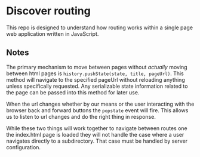 # Discover routing

This repo is designed to understand how routing works within a single page web application written in JavaScript.

## Notes

The primary mechanism to move between pages without _actually_ moving between html pages is `history.pushState(state, title, pageUrl)`. This method will navigate to the specified pageUrl without reloading anything unless specifically requested. Any serializable state information related to the page can be passed into this method for later use.

When the url changes whether by our means or the user interacting with the browser back and forward buttons the `popstate` event will fire. This allows us to listen to url changes and do the right thing in response.

While these two things will work together to navigate between routes one the index.html page is loaded they will not handle the case where a user navigates directly to a subdirectory. That case must be handled by server configuration.
